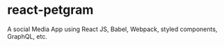 # react-petgram

A social Media App using React JS, Babel, Webpack, styled components, GraphQL, etc.
